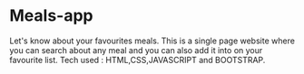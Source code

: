 # Meals-app
Let's know about your favourites meals. This is a single page website where you can search about any meal and you can also add it into on your favourite list. Tech used : HTML,CSS,JAVASCRIPT and BOOTSTRAP.
